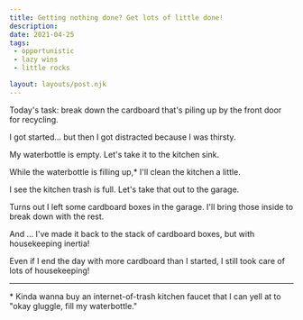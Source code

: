 ```yaml
---
title: Getting nothing done? Get lots of little done!
description: 
date: 2021-04-25
tags:
 - opportunistic
 - lazy wins
 - little rocks

layout: layouts/post.njk
---
```


Today's task: break down the cardboard that's piling up by the front door for recycling.

I got started... but then I got distracted because I was thirsty.

My waterbottle is empty. Let's take it to the kitchen sink.

While the waterbottle is filling up,* I'll clean the kitchen a little.

I see the kitchen trash is full. Let's take that out to the garage.

Turns out I left some cardboard boxes in the garage. I'll bring those inside to break down with the rest.

And ... I've made it back to the stack of cardboard boxes, but with housekeeping inertia!

Even if I end the day with more cardboard than I started, I still took care of lots of housekeeping!

---

\* Kinda wanna buy an internet-of-trash kitchen faucet that I can yell at to "okay gluggle, fill my waterbottle."
